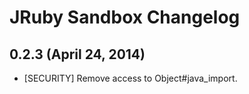 # JRuby Sandbox Changelog

## 0.2.3 (April 24, 2014)

* [SECURITY] Remove access to Object#java\_import.
